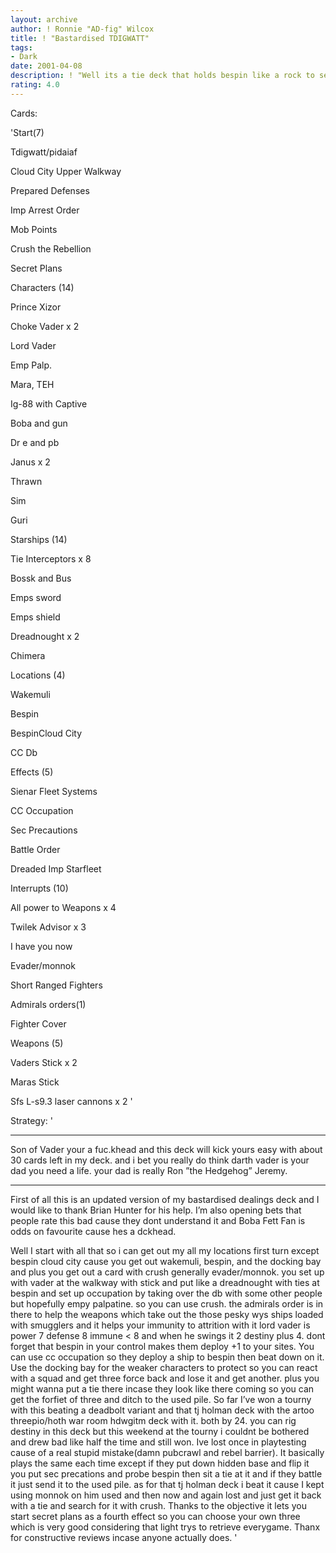 ```yaml
---
layout: archive
author: ! Ronnie "AD-fig" Wilcox
title: ! "Bastardised TDIGWATT"
tags:
- Dark
date: 2001-04-08
description: ! "Well its a tie deck that holds bespin like a rock to set up occupation quickly and deal some damage."
rating: 4.0
---
```

Cards: 

'Start(7)

Tdigwatt/pidaiaf

Cloud City Upper Walkway

Prepared Defenses

Imp Arrest Order

Mob Points

Crush the Rebellion

Secret Plans


Characters (14)

Prince Xizor

Choke Vader x 2

Lord Vader

Emp Palp.

Mara, TEH

Ig-88 with Captive

Boba and gun

Dr e and pb

Janus x 2

Thrawn

Sim

Guri


Starships (14)

Tie Interceptors x 8

Bossk and Bus

Emps sword

Emps shield

Dreadnought x 2

Chimera


Locations (4)

Wakemuli

Bespin

BespinCloud City

CC Db


Effects (5)

Sienar Fleet Systems

CC Occupation

Sec Precautions

Battle Order

Dreaded Imp Starfleet


Interrupts (10)

All power to Weapons x 4

Twilek Advisor x 3

I have you now

Evader/monnok

Short Ranged Fighters


Admirals orders(1)

Fighter Cover


Weapons (5)

Vaders Stick x 2

Maras Stick

Sfs L-s9.3 laser cannons x 2 '

Strategy: '

***********************************************************

Son of Vader your a fuc.khead and this deck will kick yours easy with about 30 cards left in my deck. and i bet you really do think darth vader is your dad you need a life. your dad is really Ron ”the Hedgehog” Jeremy.

***********************************************************


First of all this is an updated version of my bastardised dealings deck and I would like to thank Brian Hunter for his help.  I’m also opening bets that people rate this bad cause they dont understand it and Boba Fett Fan is odds on favourite cause hes a dckhead.


Well I start with all that so i can get out my all my locations first turn except bespin cloud city cause you get out wakemuli, bespin, and the docking bay and plus you get out a card with crush generally evader/monnok.  you set up with vader at the walkway with stick and put like a dreadnought with ties at bespin and set up occupation by taking over the db with some other people but hopefully empy palpatine. so you can use crush. the admirals order is in there to help the weapons which take out the those pesky wys ships loaded with smugglers and it helps your immunity to attrition with it lord vader is power 7 defense 8 immune < 8 and when he swings it 2 destiny plus 4. dont forget that bespin in your control makes them deploy +1 to your sites. You can use cc occupation so they deploy a ship to bespin then beat down on it. Use the docking bay for the weaker characters to protect so you can react with a squad and get three force back and lose it and get another. plus you might wanna put a tie there incase they look like there coming so you can get the forfiet of three and ditch to the used pile.  So far I’ve won a tourny with this beating a deadbolt variant and that tj holman deck with the artoo threepio/hoth war room hdwgitm deck with it.  both by 24. you can rig destiny in this deck but this weekend at the tourny i couldnt be bothered and drew bad like half the time and still won. Ive lost once in playtesting cause of a real stupid mistake(damn pubcrawl and rebel barrier). It basically plays the same each time except if they put down hidden base and flip it you put sec precations and probe bespin then sit a tie at it and if they battle it just send it to the used pile. as for that tj holman deck i beat it cause I kept using monnok on him used and then now and again lost and just get it back with a tie and search for it with crush. Thanks to the objective it lets you start secret plans as a fourth effect so you can choose your own three which is very good considering that light trys to retrieve everygame. Thanx for constructive reviews incase anyone actually does.     '
